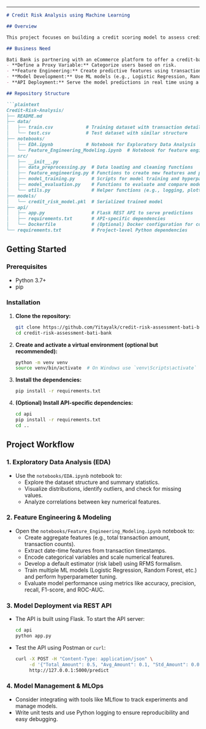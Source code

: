 ---

```markdown
# Credit Risk Analysis using Machine Learning

## Overview

This project focuses on building a credit scoring model to assess credit risk for a new buy-now-pay-later service at Bati Bank. The aim is to classify users into high risk (bad) and low risk (good) categories, develop a probability-based risk scoring system, and predict the optimal loan amount and duration. The solution involves data exploration, feature engineering, model training with hyperparameter tuning, and deploying the trained model via a REST API.

## Business Need

Bati Bank is partnering with an eCommerce platform to offer a credit-based payment solution. With historical transaction data available, this project helps:
- **Define a Proxy Variable:** Categorize users based on risk.
- **Feature Engineering:** Create predictive features using transaction history, date-time details, and domain-specific aggregations.
- **Model Development:** Use ML models (e.g., Logistic Regression, Random Forest, GBM) to estimate risk probabilities and assign credit scores.
- **API Deployment:** Serve the model predictions in real time using a REST API.

## Repository Structure

```plaintext
Credit-Risk-Analysis/
├── README.md
├── data/
│   ├── train.csv            # Training dataset with transaction details
│   └── test.csv             # Test dataset with similar structure
├── notebooks/
│   ├── EDA.ipynb            # Notebook for Exploratory Data Analysis
│   └── Feature_Engineering_Modeling.ipynb  # Notebook for feature engineering, model training, and evaluation
├── src/
│   ├── __init__.py
│   ├── data_preprocessing.py  # Data loading and cleaning functions
│   ├── feature_engineering.py # Functions to create new features and perform encoding/scaling
│   ├── model_training.py      # Scripts for model training and hyperparameter tuning
│   ├── model_evaluation.py    # Functions to evaluate and compare model performance
│   └── utils.py               # Helper functions (e.g., logging, plotting)
├── models/
│   └── credit_risk_model.pkl  # Serialized trained model
├── api/
│   ├── app.py                 # Flask REST API to serve predictions
│   ├── requirements.txt       # API-specific dependencies
│   └── Dockerfile             # (Optional) Docker configuration for container deployment
└── requirements.txt           # Project-level Python dependencies
```

## Getting Started

### Prerequisites

- Python 3.7+
- pip

### Installation

1. **Clone the repository:**

   ```bash
   git clone https://github.com/Yitayalk/credit-risk-assessment-bati-bank.git
   cd credit-risk-assessment-bati-bank
   ```

2. **Create and activate a virtual environment (optional but recommended):**

   ```bash
   python -m venv venv
   source venv/bin/activate  # On Windows use `venv\Scripts\activate`
   ```

3. **Install the dependencies:**

   ```bash
   pip install -r requirements.txt
   ```

4. **(Optional) Install API-specific dependencies:**

   ```bash
   cd api
   pip install -r requirements.txt
   cd ..
   ```

## Project Workflow

### 1. Exploratory Data Analysis (EDA)

- Use the `notebooks/EDA.ipynb` notebook to:
  - Explore the dataset structure and summary statistics.
  - Visualize distributions, identify outliers, and check for missing values.
  - Analyze correlations between key numerical features.

### 2. Feature Engineering & Modeling

- Open the `notebooks/Feature_Engineering_Modeling.ipynb` notebook to:
  - Create aggregate features (e.g., total transaction amount, transaction counts).
  - Extract date-time features from transaction timestamps.
  - Encode categorical variables and scale numerical features.
  - Develop a default estimator (risk label) using RFMS formalism.
  - Train multiple ML models (Logistic Regression, Random Forest, etc.) and perform hyperparameter tuning.
  - Evaluate model performance using metrics like accuracy, precision, recall, F1-score, and ROC-AUC.

### 3. Model Deployment via REST API

- The API is built using Flask. To start the API server:
  
  ```bash
  cd api
  python app.py
  ```

- Test the API using Postman or `curl`:

  ```bash
  curl -X POST -H "Content-Type: application/json" \
       -d '{"Total_Amount": 0.5, "Avg_Amount": 0.1, "Std_Amount": 0.05, "Transaction_Count": 10, "ProviderId_encoded": 1, "ChannelId_encoded": 0}' \
       http://127.0.0.1:5000/predict
  ```

### 4. Model Management & MLOps

- Consider integrating with tools like MLflow to track experiments and manage models.
- Write unit tests and use Python logging to ensure reproducibility and easy debugging.
